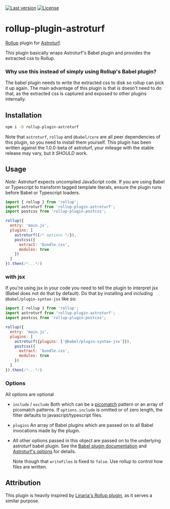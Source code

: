[![Last version](https://img.shields.io/npm/v/rollup-plugin-astroturf.svg)](https://www.npmjs.com/package/rollup-plugin-astroturf)
[![License](https://img.shields.io/npm/l/rollup-plugin-astroturf.svg)](https://github.com/RianFuro/rollup-plugin-astroturf/blob/master/LICENSE)

# rollup-plugin-astroturf

[Rollup](https://rollupjs.org/guide/en/) plugin for [Astroturf](https://github.com/4Catalyzer/astroturf).

This plugin basically wraps Astroturf's Babel plugin and provides the extracted css to Rollup.

### Why use this instead of simply using Rollup's Babel plugin?

The babel plugin needs to write the extracted css to disk so rollup can pick it up again. The main advantage of this
plugin is that is doesn't need to do that, as the extracted css is captured and exposed to other plugins internally.

## Installation

```bash
npm i -D rollup-plugin-astroturf
```

Note that `astroturf`, `rollup` and `@babel/core` are all peer dependencies of this plugin, so you need to install them
yourself. This plugin has been written against the 1.0.0-beta of astroturf, your mileage with the stable release may
vary, but it *SHOULD* work.

## Usage

*Note*: Astroturf expects uncompiled JavaScript code. If you are using Babel or Typescript to 
transform tagged template literals, ensure the plugin runs before Babel or Typescript loaders.

```js
import { rollup } from 'rollup';
import astroturf from 'rollup-plugin-astroturf';
import postcss from 'rollup-plugin-postcss';

rollup({
  entry: 'main.js',
  plugins: [
    astroturf({/* options */}),
    postcss({
      extract: 'bundle.css',
      modules: true
    })
  ]
}).then(/*...*/)
```

### with jsx

If you're using jsx in your code you need to tell the plugin to interpret jsx (Babel does not do that by default). Do
that by installing and including `@babel/plugin-syntax-jsx` like so:

```js
import { rollup } from 'rollup';
import astroturf from 'rollup-plugin-astroturf';
import postcss from 'rollup-plugin-postcss';

rollup({
  entry: 'main.js',
  plugins: [
    astroturf({plugins: ['@babel/plugin-syntax-jsx']}),
    postcss({
      extract: 'bundle.css',
      modules: true
    })
  ]
}).then(/*...*/)
```

### Options

All options are optional

- `include` / `exclude`
  Both which can be a [picomatch](https://github.com/micromatch/picomatch#globbing-features) pattern or an array of 
  picomatch patterns. If `options.include` is omitted or of zero length, the filter defaults to javascript/typescript
  files.
- `plugins`
  An array of Babel plugins which are passed on to all Babel invocations made by the plugin.
- All other options passed in this object are passed on to the underlying astroturf babel plugin. See the 
  [Babel plugin documentation](https://github.com/rollup/plugins/tree/master/packages/babel) and 
  [Astroturf's options](https://github.com/4Catalyzer/astroturf/tree/master#options) for details.
  
  Note though that `writeFiles` is fixed to `false`. Use rollup to control how files are written.
  
## Attribution

This plugin is heavily inspired by [Linaria's Rollup plugin](https://github.com/callstack/linaria/tree/master/packages/rollup), as it serves a similar purpose.
